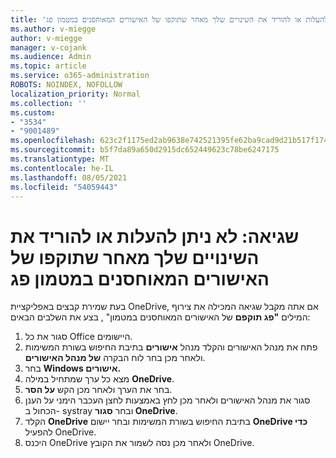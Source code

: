 ```yaml
---
title: 'שגיאה: לא ניתן להעלות או להוריד את השינויים שלך מאחר שתוקפו של האישורים המאוחסנים במטמון פג'
ms.author: v-miegge
author: v-miegge
manager: v-cojank
ms.audience: Admin
ms.topic: article
ms.service: o365-administration
ROBOTS: NOINDEX, NOFOLLOW
localization_priority: Normal
ms.collection: ''
ms.custom:
- "3534"
- "9001489"
ms.openlocfilehash: 623c2f1175ed2ab9638e742521395fe62ba9cad9d21b517f17426fb5c96a2d73
ms.sourcegitcommit: b5f7da89a650d2915dc652449623c78be6247175
ms.translationtype: MT
ms.contentlocale: he-IL
ms.lasthandoff: 08/05/2021
ms.locfileid: "54059443"
---
```

# <a name="error-we-cant-upload-or-download-your-changes-because-your-cached-credentials-have-expired"></a>שגיאה: לא ניתן להעלות או להוריד את השינויים שלך מאחר שתוקפו של האישורים המאוחסנים במטמון פג

בעת שמירת קבצים באפליקציית OneDrive, אם אתה מקבל שגיאה המכילה את צירוף המילים **"פג תוקפם** של האישורים המאוחסנים במטמון" , בצע את השלבים הבאים:

1. סגור את כל Office היישומים.
1. פתח את מנהל האישורים והקלד מנהל **אישורים** בתיבת החיפוש בשורת המשימות ולאחר מכן בחר לוח הבקרה **של מנהל האישורים**.
1. בחר **Windows אישורים.**
1. מצא כל ערך שמתחיל במילה **OneDrive**.
1. בחר את הערך ולאחר מכן הקש **על הסר**.
1. סגור את מנהל האישורים ולאחר מכן לחץ באמצעות לחצן העכבר הימני על הענן הכחול ב- systray ובחר **סגור OneDrive**.
1. הקלד **OneDrive** בתיבת החיפוש בשורת המשימות ובחר יישום **OneDrive כדי** להפעיל OneDrive.
1. היכנס OneDrive ולאחר מכן נסה לשמור את הקובץ OneDrive.
